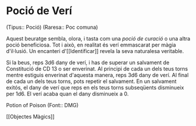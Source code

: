 # Poció de Verí

(Tipus:: Poció) (Raresa:: Poc comuna)

Aquest beuratge sembla, olora, i tasta com una *poció de curació* o una altra poció beneficiosa. Tot i això, en realitat és verí emmascarat per màgia d'il·lusió. Un encanteri d'[[Identificar]] revela la seva naturalesa veritable.

Si la beus, reps 3d6 dany de verí, i has de superar un salvament de Constitució de CD 13 o ser enverinat. Al principi de cada un dels teus torns mentre estiguis enverinat d'aquesta manera, reps 3d6 dany de verí. Al final de cada un dels teus torns, pots repetir el salvament. En un salvament exitós, el dany de verí que reps en els teus torns subseqüents disminueix per 1d6. El verí acaba quan el dany disminueix a 0.

Potion of Poison (Font:: DMG)

[[Objectes Màgics]]
